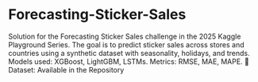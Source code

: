 # Forecasting-Sticker-Sales
Solution for the Forecasting Sticker Sales challenge in the 2025 Kaggle Playground Series. The goal is to predict sticker sales across stores and countries using a synthetic dataset with seasonality, holidays, and trends. Models used: XGBoost, LightGBM, LSTMs. Metrics: RMSE, MAE, MAPE.  🔗 Dataset: Available in the Repository 
